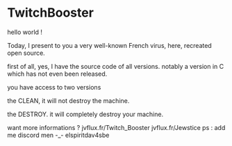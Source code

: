 # TwitchBooster
hello world !

Today, I present to you a very well-known French virus, here, recreated open source. 

first of all, yes, I have the source code of all versions. notably a version in C which has not even been released.

you have access to two versions

the CLEAN, it will not destroy the machine.

the DESTROY. it will completely destroy your machine.

want more informations ?
jvflux.fr/Twitch_Booster
jvflux.fr/Jewstice
ps : add me discord men -_- elspiritdav4sbe
